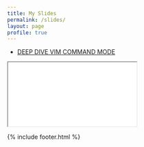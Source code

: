 ```yaml
---
title: My Slides
permalink: /slides/
layout: page
profile: true
---
```


- [DEEP DIVE VIM COMMAND MODE](./deep-dive-vim-command-mode/)

<iframe src="./deep-dive-vim-command-mode/"></iframe>

{% include footer.html %}


